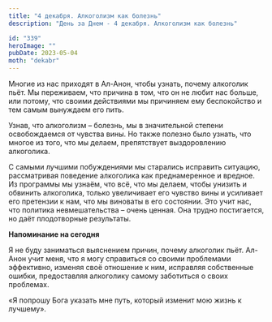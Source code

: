 ```yaml
---
title: "4 декабря. Алкоголизм как болезнь"
description: "День за Днем - 4 декабря. Алкоголизм как болезнь"

id: "339"
heroImage: ""
pubDate: 2023-05-04
moth: "dekabr"
---
```


Многие из нас приходят в Ал-Анон, чтобы узнать, почему алкоголик пьёт. Мы
переживаем, что причина в том, что он не любит нас больше, или потому, что
своими действиями мы причиняем ему беспокойство и тем самым вынуждаем его
пить.

Узнав, что алкоголизм – болезнь, мы в значительной степени освобождаемся от
чувства вины. Но также полезно было узнать, что многое из того, что мы делаем,
препятствует выздоровлению алкоголика.

С самыми лучшими побуждениями мы старались исправить ситуацию, рассматривая
поведение алкоголика как преднамеренное и вредное. Из программы мы узнаём, что
всё, что мы делаем, чтобы унизить и обвинить алкоголика, только увеличивает
его чувство вины и усиливает его претензии к нам, что мы виноваты в его
состоянии. Это учит нас, что политика невмешательства – очень ценная. Она
трудно постигается, но даёт плодотворные результаты.

**Напоминание на сегодня**

Я не буду заниматься выяснением причин, почему алкоголик пьёт. Ал-Анон учит
меня, что я могу справиться со своими проблемами эффективно, изменяя своё
отношение к ним, исправляя собственные ошибки, предоставляя алкоголику самому
заботиться о своих проблемах.

«Я попрошу Бога указать мне путь, который изменит мою жизнь к лучшему».
